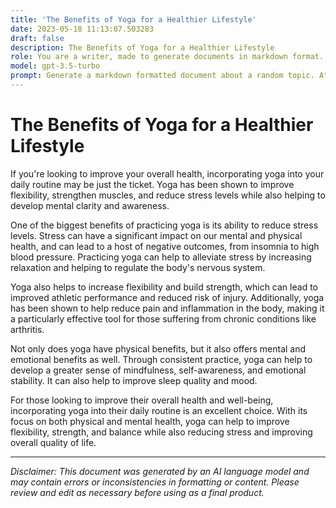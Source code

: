 ```yaml
---
title: 'The Benefits of Yoga for a Healthier Lifestyle'
date: 2023-05-18 11:13:07.503283
draft: false
description: The Benefits of Yoga for a Healthier Lifestyle
role: You are a writer, made to generate documents in markdown format. It is very important that all of the documents you generate are in valid markdown format.
model: gpt-3.5-turbo
prompt: Generate a markdown formatted document about a random topic. At the bottom, include a disclaimer explaining that the document was generated by you. The first line of the document should be the title. Make sure that the entire document is in proper markdown format, using a mix of various tags to make the document visually appealing.
---
```


# The Benefits of Yoga for a Healthier Lifestyle

If you're looking to improve your overall health, incorporating yoga into your daily routine may be just the ticket. Yoga has been shown to improve flexibility, strengthen muscles, and reduce stress levels while also helping to develop mental clarity and awareness.

One of the biggest benefits of practicing yoga is its ability to reduce stress levels. Stress can have a significant impact on our mental and physical health, and can lead to a host of negative outcomes, from insomnia to high blood pressure. Practicing yoga can help to alleviate stress by increasing relaxation and helping to regulate the body's nervous system.

Yoga also helps to increase flexibility and build strength, which can lead to improved athletic performance and reduced risk of injury. Additionally, yoga has been shown to help reduce pain and inflammation in the body, making it a particularly effective tool for those suffering from chronic conditions like arthritis.

Not only does yoga have physical benefits, but it also offers mental and emotional benefits as well. Through consistent practice, yoga can help to develop a greater sense of mindfulness, self-awareness, and emotional stability. It can also help to improve sleep quality and mood.

For those looking to improve their overall health and well-being, incorporating yoga into their daily routine is an excellent choice. With its focus on both physical and mental health, yoga can help to improve flexibility, strength, and balance while also reducing stress and improving overall quality of life.

---

*Disclaimer: This document was generated by an AI language model and may contain errors or inconsistencies in formatting or content. Please review and edit as necessary before using as a final product.*